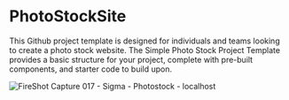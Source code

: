 # PhotoStockSite

This Github project template is designed for individuals and teams looking to create a photo stock website. The Simple Photo Stock Project 
Template provides a basic structure for your project, complete with pre-built components, and starter code to build upon.

![FireShot Capture 017 - Sigma - Photostock - localhost](https://github.com/Stee1yDan/PhotoStockSite/assets/125751951/4697ba2f-921e-41d9-a4ba-5c6b4c39248b)
